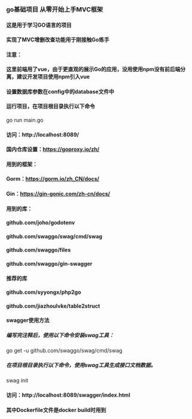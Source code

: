 ### go基础项目 从零开始上手MVC框架

#### 这是用于学习GO语言的项目
#### 实现了MVC增删改查功能用于刚接触Go练手

#### 注意：
#### 这里前端用了vue，由于更直观的展示Go的应用，没用使用npm没有前后端分离，建议开发项目使用npm引入vue

#### 设置数据库参数在config中的database文件中
#### 运行项目，在项目根目录执行以下命令
go run main.go
#### 访问：http://localhost:8089/

#### 国内仓库设置：https://goproxy.io/zh/

#### 用到的框架：
#### Gorm：https://gorm.io/zh_CN/docs/
#### Gin：https://gin-gonic.com/zh-cn/docs/

#### 用到的库：
#### github.com/joho/godotenv
#### github.com/swaggo/swag/cmd/swag
#### github.com/swaggo/files
#### github.com/swaggo/gin-swagger

#### 推荐的库
#### github.com/syyongx/php2go
#### github.com/jiazhoulvke/table2struct

#### swagger使用方法
##### 编写完注释后，使用以下命令安装swag工具：
go get -u github.com/swaggo/swag/cmd/swag
##### 在项目根目录执行以下命令，使用swag工具生成接口文档数据。
swag init
#### 访问：http://localhost:8089/swagger/index.html

#### 其中Dockerfile文件是docker build时用到

